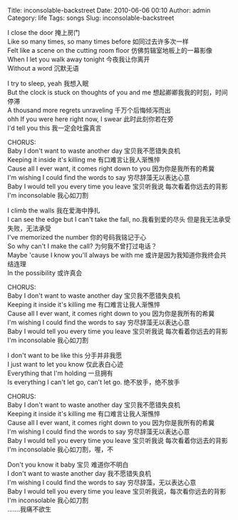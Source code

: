 Title: inconsolable-backstreet
Date: 2010-06-06 00:10
Author: admin
Category: life
Tags: songs
Slug: inconsolable-backstreet

I close the door 掩上房门  
Like so many times, so many times before 如同过去许多次一样  
Felt like a scene on the cutting room floor 仿佛剪辑室地板上的一幕影像  
When I let you walk away tonight 今夜我让你离开  
Without a word 沉默无语

I try to sleep, yeah 我想入眠  
But the clock is stuck on thoughts of you and me
想起卿卿我我的时刻，时间停滞  
A thousand more regrets unraveling 千万个后悔倾泻而出  
ohh If you were here right now, I swear 此时此刻你若在旁  
I'd tell you this 我一定会吐露真言

CHORUS:  
Baby I don't want to waste another day 宝贝我不愿错失良机  
Keeping it inside it's killing me 有口难言让我人渐憔悴  
Cause all I ever want, it comes right down to you 因为你是我所有的希冀  
I'm wishing I could find the words to say 穷尽辞藻无以表达心意  
Baby I would tell you every time you leave 宝贝听我说
每次看着你远去的背影  
I'm inconsolable 我心如刀割

I climb the walls 我在爱海中挣扎  
I can see the edge but I can't take the fall, no.我看到爱的尽头
但是我无法承受失败，无法承受  
I've memorized the number 你的号码我铭记于心  
So why can't I make the call? 为何我不曾打过电话？  
Maybe 'cause I know you'll always be with me
或许是因为我知道你我终会共结连理  
In the possibility 或许真会

CHORUS:  
Baby I don't want to waste another day 宝贝我不愿错失良机  
Keeping it inside it's killing me 有口难言让我人渐憔悴  
Cause all I ever want, it comes right down to you 因为你是我所有的希冀  
I'm wishing I could find the words to say 穷尽辞藻无以表达心意  
Baby I would tell you every time you leave 宝贝听我说
每次看着你远去的背影  
I'm inconsolable 我心如刀割

I don't want to be like this 分手并非我愿  
I just want to let you know 仅此表白心迹  
Everything that I'm holding 一旦拥有  
Is everything I can't let go, can't let go. 绝不放手，绝不放手

CHORUS:  
Baby I don't want to waste another day 宝贝我不愿错失良机  
Keeping it inside it's killing me 有口难言让我人渐憔悴  
Cause all I ever want, it comes right down to you 因为你是我所有的希冀  
I'm wishing I could find the words to say 穷尽辞藻无以表达心意  
Baby I would tell you every time you leave 宝贝听我说
每次看着你远去的背影  
I'm inconsolable 我心如刀割，喔，不

Don't you know it baby 宝贝 难道你不明白  
I don't want to waste another day 我不愿错失良机  
I'm wishing I could find the words to say 穷尽辞藻，无以表达心意  
Baby I would tell you every time you leave
宝贝听我说，每次看你远去的背影  
I'm inconsolable 我心如刀割  
.......我痛不欲生
